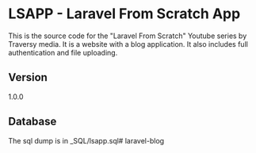 # LSAPP - Laravel From Scratch App

This is the source code for the "Laravel From Scratch" Youtube series by Traversy media. It is a website with a blog application. It also includes full authentication and file uploading.

## Version
1.0.0

## Database
The sql dump is in _SQL/lsapp.sql# laravel-blog

